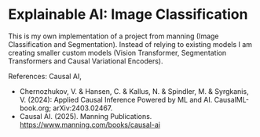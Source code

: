 # Explainable AI: Image Classification


This is my own implementation of a project from manning (Image Classification and Segmentation). Instead of relying to existing models I am creating smaller custom models (Vision Transformer, Segmentation Transformers and Causal Variational Encoders).



References:
Causal AI,

* Chernozhukov, V. & Hansen, C. & Kallus, N. & Spindler, M. & Syrgkanis, V. (2024): Applied Causal Inference Powered by ML and AI. CausalML-book.org; arXiv:2403.02467. 
* Causal AI. (2025). Manning Publications. https://www.manning.com/books/causal-ai
